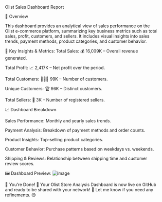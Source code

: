 Olist Sales Dashboard Report

📌 Overview

This dashboard provides an analytical view of sales performance on the Olist e-commerce platform, summarizing key business metrics such as total sales, profit, customers, and sellers. It includes visual insights into sales trends, payment methods, product categories, and customer behavior.

🔹 Key Insights & Metrics:
Total Sales: 💰 16,009K – Overall revenue generated.

Total Profit: 📈 2,417K – Net profit over the period.

Total Customers: 🧑‍🤝‍🧑 99K – Number of customers.

Unique Customers: 🏆 96K – Distinct customers.

Total Sellers: 🏪 3K – Number of registered sellers.

📈 Dashboard Breakdown

Sales Performance: Monthly and yearly sales trends.

Payment Analysis: Breakdown of payment methods and order counts.

Product Insights: Top-selling product categories.

Customer Behavior: Purchase patterns based on weekdays vs. weekends.

Shipping & Reviews: Relationship between shipping time and customer review scores.

🖼️ Dashboard Preview:
![image](https://github.com/user-attachments/assets/7f1541de-aa5f-402a-9c51-05162911b10e)


🎯 You're Done! 🎯
Your Olist Store Analysis Dashboard is now live on GitHub and ready to be shared with your network! 🚀 Let me know if you need any refinements. 😊
